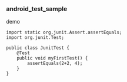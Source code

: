### android_test_sample

demo
```
import static org.junit.Assert.assertEquals;
import org.junit.Test;

public class JunitTest {
    @Test
    public void myFirstTest() {
        assertEquals(2+2, 4);
    }
}
```
